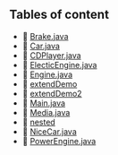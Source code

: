 ## Tables of content
- 📄 [Brake.java](./Brake.java)
- 📄 [Car.java](./Car.java)
- 📄 [CDPlayer.java](./CDPlayer.java)
- 📄 [ElecticEngine.java](./ElecticEngine.java)
- 📄 [Engine.java](./Engine.java)
- 📁 [extendDemo](./extendDemo)
- 📁 [extendDemo2](./extendDemo2)
- 📄 [Main.java](./Main.java)
- 📄 [Media.java](./Media.java)
- 📁 [nested](./nested)
- 📄 [NiceCar.java](./NiceCar.java)
- 📄 [PowerEngine.java](./PowerEngine.java)
